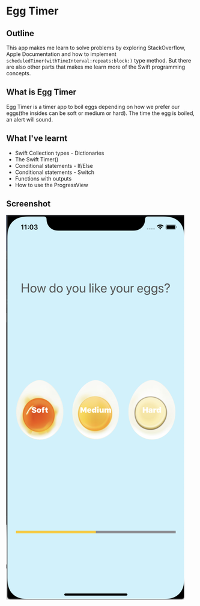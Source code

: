 # Egg Timer

## Outline

This app makes me learn to solve problems by exploring StackOverflow, Apple Documentation and how to implement  `scheduledTimer(withTimeInterval:repeats:block:)` type method. But there are also other parts that makes me learn more of the Swift programming concepts. 

## What is Egg Timer

Egg Timer is a timer app to boil eggs depending on how we prefer our eggs(the insides can be soft or medium or hard). The time the egg is boiled, an alert will sound.

## What I've learnt

* Swift Collection types - Dictionaries
* The Swift Timer()
* Conditional statements - If/Else
* Conditional statements - Switch
* Functions with outputs
* How to use the ProgressView

## Screenshot

![EggTimer Screenshot](Documentation/iOS-EggTimer.png)
